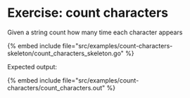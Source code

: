 # Exercise: count characters

Given a string count how many time each character appears

{% embed include file="src/examples/count-characters-skeleton/count_characters_skeleton.go" %}

Expected output:

{% embed include file="src/examples/count-characters/count_characters.out" %}



